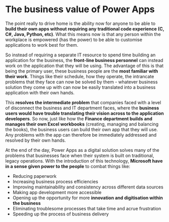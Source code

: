 # The business value of Power Apps

The point really to drive home is the ability now for anyone to be able to **build their own apps without requiring any traditional code experience \(C, C\#, Java, Python, etc\)**. What this means now is that any person within the workplace is empowered \(has the power\) to be able to customise applications to work best for them.

So instead of requiring a separate IT resource to spend time building an application for the business, the **front-line business personnel** can instead work on the application that they will be using. The advantage of this is that being the primary user, these business people are the **most familiar with their work**. Things like their schedule, how they operate, the intrancate problems that they face can now be solved by them - whatever business solution they come up with can now be easily translated into a business application with their own hands.

This **resolves the intermediate problem** that companies faced with a level of disconnect the business and IT department faces, where the **business users would have trouble translating their vision across to the application developers**. So now, just like how the **Finance department builds and manages their own Excel workbooks** \(creating, managing and balancing the books\), the business users can build their own app that they will use. Any problems with the app can therefore be immediately addressed and resolved by their own hands.

At the end of the day, Power Apps as a digital solution solves many of the problems that businesses face when their system is built on traditional, legacy operations. With the introduction of this technology,  **Microsoft have in a sense given power to the people** to combat things like:

* Reducing paperwork
* Increasing business process efficiencies
* Improving maintainability and consistency across different data sources
* Making app development more accessible
* Opening up the opportunity for more **innovation and digitisation within the business**
* Eliminating troublesome processes that take time and acrue frustration
* Speeding up the process of business delivery

